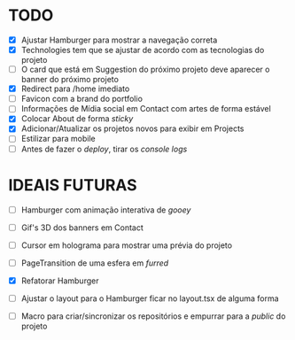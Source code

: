 # TODO

- [x] Ajustar Hamburger para mostrar a navegação correta
- [x] Technologies tem que se ajustar de acordo com as tecnologias do projeto
- [ ] O card que está em Suggestion do próximo projeto deve aparecer o banner do próximo projeto
- [x] Redirect para /home imediato
- [ ] Favicon com a brand do portfolio
- [ ] Informações de Mídia social em Contact com artes de forma estável
- [x] Colocar About de forma _sticky_ 
- [x] Adicionar/Atualizar os projetos novos para exibir em Projects
- [ ] Estilizar para mobile
- [ ] Antes de fazer o _deploy_, tirar os _console logs_

# IDEAIS FUTURAS

- [ ] Hamburger com animação interativa de _gooey_
- [ ] Gif's 3D dos banners em Contact
- [ ] Cursor em holograma para mostrar uma prévia do projeto
- [ ] PageTransition de uma esfera em _furred_
- [x] Refatorar Hamburger
- [ ] Ajustar o layout para o Hamburger ficar no layout.tsx de alguma forma
- [ ] Macro para criar/sincronizar os repositórios e empurrar para a _public_ do projeto



